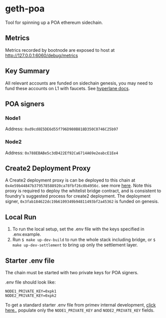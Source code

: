 # geth-poa

Tool for spinning up a POA ethereum sidechain.

## Metrics

Metrics recorded by bootnode are exposed to host at http://127.0.0.1:6060/debug/metrics

## Key Summary

All relevant accounts are funded on sidechain genesis, you may need to fund these accounts on L1 with faucets. See [hyperlane docs](https://docs.hyperlane.xyz/docs/deploy/deploy-hyperlane#1.-setup-keys).

## POA signers

### Node1

Address:     `0xd9cd8E5DE6d55f796D980B818D350C0746C25b97`

### Node2

Address:     `0x788EBABe5c3dD422Ef92Ca6714A69e2eabcE1Ee4`

## Create2 Deployment Proxy

A Create2 deployment proxy is can be deployed to this chain at `0x4e59b44847b379578588920ca78fbf26c0b4956c`. see more [here](https://github.com/primevprotocol/deterministic-deployment-proxy). Note this proxy is required to deploy the whitelist bridge contract, and is consistent to foundry's suggested process for create2 deployment. The deployment signer, `0x3fab184622dc19b6109349b94811493bf2a45362` is funded on genesis.

## Local Run

1. To run the local setup, set the .env file with the keys specified in .env.example.
2. Run `$ make up-dev-build` to run the whole stack including bridge, or `$ make up-dev-settlement` to bring up only the settlement layer.

## Starter .env file

The chain must be started with two private keys for POA signers.

.env file should look like:
```
NODE1_PRIVATE_KEY=0xpk1
NODE2_PRIVATE_KEY=0xpk2
```

To get a standard starter .env file from primev internal development, [click here.](https://www.notion.so/Private-keys-and-env-for-settlement-layer-245a4f3f4fe040a7b72a6be91131d9c2?pvs=4), populate only the `NODE1_PRIVATE_KEY` and `NODE2_PRIVATE_KEY` fields.
